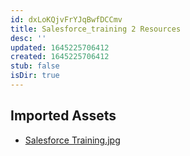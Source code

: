 ```yaml
---
id: dxLoKQjvFrYJqBwfDCCmv
title: Salesforce_training 2 Resources
desc: ''
updated: 1645225706412
created: 1645225706412
stub: false
isDir: true
---
```

## Imported Assets
- [Salesforce Training.jpg](/assets/salesforce-training.jpg)
